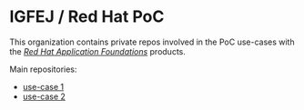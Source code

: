 # IGFEJ / Red Hat PoC

This organization contains private repos involved in the PoC use-cases with the [*Red Hat Application Foundations*](https://access.redhat.com/products/red-hat-application-foundations/) products.

Main repositories:
- [use-case 1](../../../../use-case-1/)
- [use-case 2](../../../../use-case-2/)
